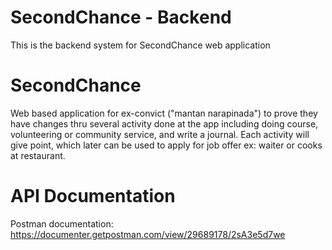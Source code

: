 # SecondChance - Backend
This is the backend system for SecondChance web application

# SecondChance
Web based application for ex-convict ("mantan narapinada") to prove they have changes thru several activity done at the app including doing course, volunteering or community service, and write a journal. Each activity will give point, which later can be used to apply for job offer ex: waiter or cooks at restaurant.

# API Documentation
Postman documentation: https://documenter.getpostman.com/view/29689178/2sA3e5d7we
